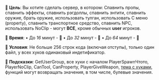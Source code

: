 🔺 **Цель**:  Вы хотите сделать сервер, в котором: Спавнить пропы, спавнить эффекты, спавнить рэгдоллы, спавнить энтити, спавнить оружие, брать оружие, использовать тулган, использовать С меню (property), спавнить транспортное средство, спавнить NPC, использовать NoClip - могут **ВСЕ**, кроме обычных **user** игроков.

🔺 **Время**: 
• До *16* минут - 🥇
• До *32* минут - 🥈
• До *64* минут - 🥉

🔺 **Условия**: Не больше 256 строк кода (включая отступы), только один файл, у всех хуков одинаковый индетификатор. 

 🔺 **Подсказки**: GetUserGroup, все хуки с началом PlayerSpawnЧтото, PlayerNoClip, CanTool, CanProperty, PlayerGiveWeapon, [тема с хуками](https://trello.com/c/IQkshXeC/24-hook-%D0%B8%D0%BB%D0%B8-%D0%BA%D0%B0%D0%BA-%D0%BE%D0%B1%D1%80%D0%B0%D0%B1%D0%BE%D1%82%D0%B0%D1%82%D1%8C-%D1%81%D0%BE%D0%B1%D1%8B%D1%82%D0%B8%D1%8F), функций могут возвращать значения, в том числе, булевые значения.
